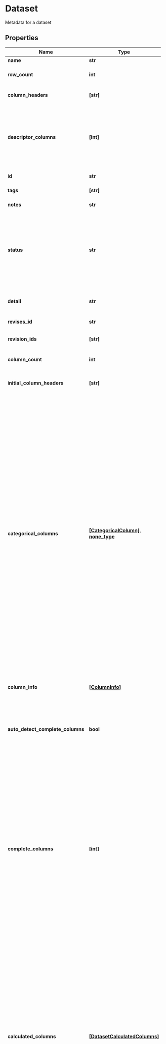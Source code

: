 # Dataset

Metadata for a dataset

## Properties
Name | Type | Description | Notes
------------ | ------------- | ------------- | -------------
**name** | **str** |  | 
**row_count** | **int** | The number of rows in the array, not including column headers. | 
**column_headers** | **[str]** | List of all column headers in the order they appear in the dataset. | 
**descriptor_columns** | **[int]** | List of length equal to the number of columns where each element is 1 or 0.  A value of 1 denotes that the corresponding column is a descriptor column.  A descriptor column is an input-only column whose values will not need to be predicted. | 
**id** | **str** | Unique identifier for the dataset. | [optional] [readonly] 
**tags** | **[str]** | Optional tags to attach to the dataset | [optional] 
**notes** | **str** | An optional free field for notes about the model | [optional] 
**status** | **str** | Status of the dataset during different stages of ingestion. The dataset is set to &#39;uploading&#39; if uploading in chunks. The dataset is set to &#39;processing&#39; during ingestion into the datastore. The dataset is set to &#39;uploaded&#39; once all processing tasks are finished. Models can only be trained on datasets that are &#39;processing&#39; or &#39;uploaded&#39; | [optional] [readonly] 
**detail** | **str** | The error provided for why the dataset failed to upload if an error occured during dataset ingestion  | [optional] [readonly] 
**revises_id** | **str** | The UUID of the dataset this revisesId (its parent). | [optional] 
**revision_ids** | **[str]** | The UUIDs of the datasets that are revisions of this dataset (its children). | [optional] [readonly] 
**column_count** | **int** | The number of columns in the array, not including row headers. | [optional] [readonly] 
**initial_column_headers** | **[str]** | List of initial column headers, before extensions and calculatedColumns are applied. | [optional] 
**categorical_columns** | [**[CategoricalColumn], none_type**](CategoricalColumn.md) | The possible categorical values for each categorical column.  There cannot be more than 1023 unique categorical values per column, and each value cannot be longer than 128 characters.  Categorical values can be wrapped in speech marks (\&quot;) in the csv to represent more complex strings containing special characters (i.e. commas), but speech marks are not allowed to appear anywhere apart from the beginning and end of a value.  Quoted categorical values cannot be used in vector categorical columns.  Quoted categoricals will be reduced to a form without explicit speech marks where possible, e.g. the values of \&quot;red\&quot; and red will be treated as identical.  Categorical values cannot consist of purely whitespace and cannot contain semicolons.  Leading/trailing whitespace around a categorical cell will be trimmed away, although surrounding whitespace enclosed within speech marks will be preserved.  Categorical values also cannot be words reserved for special numerical types, such as NaN, +NaN, -NaN and further variations. Categorical integers are deprecated, please use string values instead.  | [optional] 
**column_info** | [**[ColumnInfo]**](ColumnInfo.md) | Additional information/statistics for each column, listed in the order they appear in the dataset. | [optional] [readonly] 
**auto_detect_complete_columns** | **bool** | Whether to automatically tag descriptors in the dataset with no missing values as completeColumns or not. If set to &#39;true&#39;, then completeColumns cannot be specified. | [optional]  if omitted the server will use the default value of False
**complete_columns** | **[int]** | List of length equal to the number of columns where each element is 1 or 0.  A value of 1 denotes that the corresponding column is a \&quot;complete column\&quot;.  This means the column must have no missing values in the dataset.  It is also recommended to not ask a model trained on this dataset to make predictions with missing values in a \&quot;complete column\&quot;.  All \&quot;complete columns\&quot; must be descriptor columns as well.  Marking columns as \&quot;complete columns\&quot; can significantly speed up model training.  If &#x60;completeColumns&#x60; is not given then none of the columns will be marked as \&quot;complete columns\&quot;. If given, autoDetectCompleteColumns must be set to &#39;false&#39;. | [optional] 
**calculated_columns** | [**[DatasetCalculatedColumns]**](DatasetCalculatedColumns.md) | Additional columns to be added to the dataset using an closed-form expression of other columns. They will be calculated for each row before being passed to Alchemite for training or predicting values. If any columns referenced in the expression are missing, the value of the calculated column in that row will also be missing. Each calculated column&#39;s expression may only reference columns in the original dataset, or those defined earlier in the list. The column name must not already appear in the dataset. No referenced column may be categorical. Each new column will be a non-complete descriptor column, unless all referenced columns are complete, when it will be a complete descriptor column. If present, calculated columns will be inserted as the last columns of the dataset.  | [optional] 
**measurement_groups** | **[int], none_type** | A \&quot;measurement group\&quot; is a group of columns that are usually measured at the same time.  So when making predictions for one of these columns it is expected that the other columns in the measurement group will not be present.  The measurementGroups argument can be specified to avoid training a model that relies on values in a measurement group to predict other values in the same group.  measurementGroups is a list of length equal to the number columns in the training dataset specifying which measurement group (denoted by in integer) each column belongs to.  The order of measurementGroups must correspond to the training dataset&#39;s &#39;columnHeaders&#39; parameter.  Descriptor columns should be included in measurementGroups but they will always be used, regardless of the measurement group they are in.  For example, if measurementGroups&#x3D;[1,2,3,1] then the first and last columns are expected to be known simultaneously and so are in the same measurement group, while the second and third columns may be known or unknown regardless of the knowledge of other columns and so are in their own measurement groups.  If measurementGroups is not provided then it is assumed that every column is in its own measurement group.  | [optional] 
**column_fraction_data_present** | **[float]** | Lists the fraction of values which are given in each of the columns. | [optional] [readonly] 
**data** | **str** | The CSV specification we conform to can be found at https://www.rfc-editor.org/rfc/rfc4180.  A string in CSV format corresponding to a 2D array with row and column headers.  Row and column headers must be unique. Row and column headers containing leading/trailing whitespace will not be trimmed and will be interpreted as they appear in the data. Categorical and vector values are defined outside of the set specification, although rules for their implementation can be found under their respective sections.    Sets of 2D vectors can be included by mapping each axis to a column and separating the values corresponding to each vector with a semicolon. If these vectors are used in the dataset then the columns which are paired as vectors must be provided in the &#39;vectorPairs&#39; argument as part of the POST request.  In the example below the &#39;time&#39; and &#39;temperature&#39; columns are paired as vectors so in the first line their values map to the vectors (0,10), (1,28), (2,35), (4,42).  , heat applied, time   , temperature A, 30         , 0;1;2;4, 10;28;35;42 B, 10         , 0;5    , 10;18  | [optional] 
**vector_pairs** | **[[str]], none_type** | A list of pairs of column names.  The columns in each pair are the axes for a 2D coordinate system. Deprecated, it is recommended that series-based data is split out over separate columns for each series point.  | [optional] 
**model_count** | **int** | The number of models trained on the dataset. Only returned if user owns the dataset. | [optional] [readonly] 
**created_at** | **int** | The Unix Timestamp in seconds when POST /datasets was called. If &#x60;0&#x60; (Unix system time zero) then creation timestamp unavailable. This can happen for older datasets.  | [optional] [readonly] 
**shared_through** | **[str]** | If a dataset has been shared with the user then this will show through which group(s) it has been shared. Won&#39;t be set if the user requesting the resource owns it. Deprecated: Please use &#x60;sharing&#x60; to determine how the access for the dataset was achieved.  | [optional] [readonly] 
**sharing** | [**DatasetSharing**](DatasetSharing.md) |  | [optional] 
**extensions** | [**[DatasetExtensions]**](DatasetExtensions.md) | Specify preprocessing methods to be ran on the dataset before it is uploaded. For any Alchemite methods that require new data being provided, the required data for the extension must be present to ensure the preprocessing can be done on the new data to match the dataset.  Alchemite can then use any generated data from the preprocessing step to make more informed predictions.  Use of extensions requires the equivalent alchemiteapi.extensions.&lt;extension name&gt; scope. This feature is experimental and any existing extensions are subject to breaking changes. If you would like access to extensions please contact Intellegens at support@intellegens.com  | [optional] 

[[Back to Model list]](../README.md#documentation-for-models) [[Back to API list]](../README.md#documentation-for-api-endpoints) [[Back to README]](../README.md)


